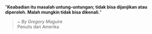 "**Keabadian itu masalah untung-untungan; tidak bisa dijanjikan atau diperoleh. Malah mungkin tidak bisa dikenali.**"

> ~ _By Gregory Maguire_  
Penulis dari Amerika
